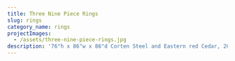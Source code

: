 ```yaml
---
title: Three Nine Piece Rings
slug: rings
category_name: rings
projectImages:
  - /assets/three-nine-piece-rings.jpg
description: '76"h x 86"w x 86"d Corten Steel and Eastern red Cedar, 2018'
---
```


